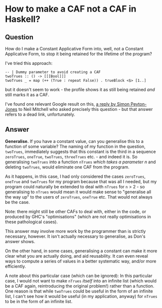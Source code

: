 
# How to make a CAF not a CAF in Haskell?

## Question
        
How do I make a Constant Applicative Form into, well, not a Constant Applicative Form, to stop it being retained for the lifetime of the program?

I've tried this approach:

    -- | Dummy parameter to avoid creating a CAF
    twoTrues :: () -> [[[Bool]]]
    twoTrues _ = map (++ (True : repeat False)) . trueBlock <$> [1..]
    

but it doesn't seem to work - the profile shows it as still being retained _and_ still marks it as a CAF.

I've found one relevant Google result on this, [a reply by Simon Peyton-Jones](http://www.mail-archive.com/glasgow-haskell-users@haskell.org/msg12102.html) to Neil Mitchell who asked precisely this question - but that answer refers to a dead link, unfortunately.

## Answer
        
**Generalise.** If you have a constant value, can you generalise this to a function of some variable? The naming of my function in the question, `twoTrues`, immediately suggests that this constant is the third in a sequence `zeroTrues`, `oneTrue`, `twoTrues`, `threeTrues` etc. - and indeed it is. So generalising `twoTrues` into a function `nTrues` _which takes a parameter n_ and deleting `twoTrues`, would eliminate one CAF from the program.

As it happens, in this case, I had only considered the cases `zeroTrues`, `oneTrue` and `twoTrues` for my program because that was all I needed, but my program could naturally be extended to deal with `nTrues` for `n` \> 2 - so generalising to `nTrues` would mean it would make sense to "generalise all the way up" to the users of `zeroTrues`, `oneTrue` etc. That would not always be the case.

Note: there might still be other CAFs to deal with, either in the code, or produced by GHC's "optimisations" (which are not really optimisations in these pathological cases).

This answer may involve more work by the programmer than is strictly necessary, however. It isn't actually necessary to generalise, as Don's answer shows.

On the other hand, in some cases, generalising a constant can make it more clear what you are actually doing, and aid reusability. It can even reveal ways to compute a series of values in a better systematic way, and/or more efficiently.

A note about this particular case (which can be ignored): In this particular case, I would not want to make `nTrues` _itself_ into an infinite list (which would be a CAF again, reintroducing the original problem!) rather than a function. One reason is that while `twoTrues` could be useful in the form of an infinite list, I can't see how it would be useful (in my application, anyway) for `nTrues` to be in the form of an infinite list.
